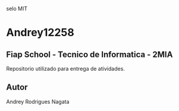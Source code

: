 selo MIT

# Andrey12258
## Fiap School - Tecnico de Informatica - 2MIA
Repositorio utilizado para entrega de atividades.
## Autor 
Andrey Rodrigues Nagata

